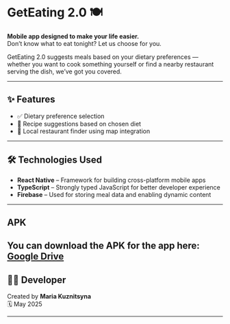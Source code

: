 # GetEating 2.0 🍽️

**Mobile app designed to make your life easier.**  
Don’t know what to eat tonight? Let us choose for you.

GetEating 2.0 suggests meals based on your dietary preferences — whether you want to cook something yourself or find a nearby restaurant serving the dish, we’ve got you covered.

---

## ✨ Features

- ✅ Dietary preference selection  
- 🍳 Recipe suggestions based on chosen diet  
- 📍 Local restaurant finder using map integration  

---

## 🛠️ Technologies Used

- **React Native** – Framework for building cross-platform mobile apps  
- **TypeScript** – Strongly typed JavaScript for better developer experience  
- **Firebase** – Used for storing meal data and enabling dynamic content  

---

## APK

You can **download the APK** for the app here: [Google Drive](https://drive.google.com/drive/folders/1Tgqpp-9BUCMondQC7toVGpmRQRrJhlFU?usp=sharing)  
---

## 👩‍💻 Developer

Created by **Maria Kuznitsyna**  
🗓️ May 2025

---


